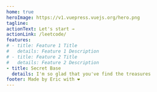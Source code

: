 ```yaml
---
home: true
heroImage: https://v1.vuepress.vuejs.org/hero.png
tagline: 
actionText: Let's start →
actionLink: /leetcode/
features:
# - title: Feature 1 Title
#   details: Feature 1 Description
# - title: Feature 2 Title
#   details: Feature 2 Description
- title: Secret Base
  details: I'm so glad that you've find the treasures
footer: Made by Eric with ❤️
---
```

